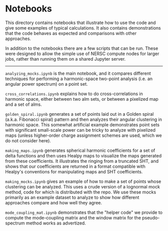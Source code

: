 # Notebooks

This directory contains notebooks that illustrate how to use the code
and give some examples of typical calculations.  It also contains
demonstrations that the code behaves as expected and comparisons
with other approaches.

In addition to the notebooks there are a few scripts that can be run.
These were designed to allow the simple use of NERSC compute nodes for
larger jobs, rather than running them on a shared Jupyter server.

***

`analyzing_mocks.ipynb` is the main notebook, and it compares different
techniques for performing a harmonic-space two-point analysis (i.e. an
angular power spectrum) on a point set.

`cross_correlations.ipynb` explains how to do cross-correlations in 
harmonic space, either between two alm sets, or between a pixelized map
and a set of alms.

`golden_spiral.ipynb` generates a set of points laid out in a Golden
spiral (a.k.a. Fibonacci spiral) pattern and then analyzes their
angular clustering in harmonic space.  This somewhat artificial example
demonstrates point sets with significant small-scale power can be tricky
to analyze with pixelized maps (unless higher-order charge assignment
schemes are used, which we do not consider here).

`making_maps.ipynb` generates spherical harmonic coefficients for a set
of delta functions and then uses Healpy maps to visualize the maps
generated from these coefficients.  It illustrates the ringing from a
truncated SHT, and shows that our coefficients are returned in a format
compatible with Healpy's conventions for manipulating maps and SHT
coefficients.

`making_mocks.ipynb` gives an example of how to make a set of points whose
clustering can be analyzed.  This uses a crude version of a lognormal mock
method, code for which is distributed with the repo.  We use these mocks
primarily as an example dataset to analyze to show how different approaches
compare and how well they agree.

`mode_coupling_mat.ipynb` demonstrates that the "helper code" we provide
to compute the mode-coupling matrix and the window matrix for the
pseudo-spectrum method works as advertized.
